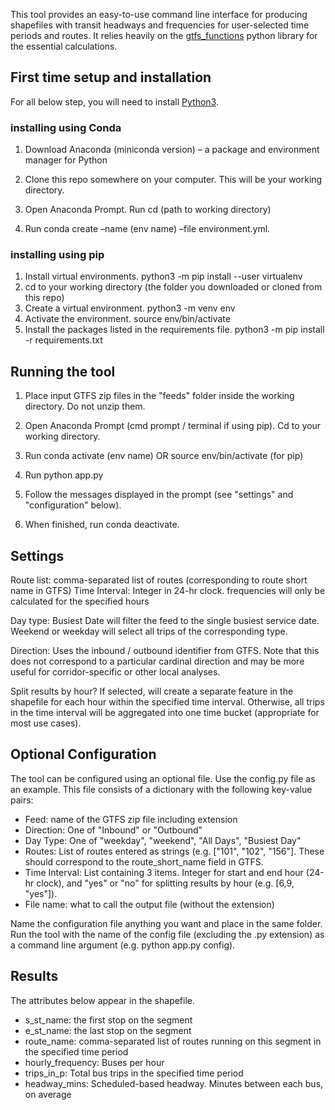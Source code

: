 This tool provides an easy-to-use command line interface for producing shapefiles with transit headways and frequencies for user-selected time periods and routes. It relies heavily on the [gtfs_functions](https://github.com/Bondify/gtfs_functions) python library for the essential calculations. 

## First time setup and installation

For all below step, you will need to install [Python3](https://www.python.org/downloads/). 

### installing using Conda

1. Download Anaconda (miniconda version) – a package and environment manager for Python

2. Clone this repo somewhere on your computer. This will be your working directory.

3. Open Anaconda Prompt. Run cd (path to working directory)

4. Run conda create –name (env name) –file environment.yml.

### installing using pip

1. Install virtual environments. python3 -m pip install --user virtualenv
2. cd to your working directory (the folder you downloaded or cloned from this repo)
3. Create a virtual environment. python3 -m venv env
4. Activate the environment. source env/bin/activate
5. Install the packages listed in the requirements file. python3 -m pip install -r requirements.txt

## Running the tool

1. Place input GTFS zip files in the "feeds" folder inside the working directory. Do not unzip them.

2. Open Anaconda Prompt (cmd prompt / terminal if using pip). Cd to your working directory.

3. Run conda activate (env name) OR source env/bin/activate (for pip)

4. Run python app.py

5. Follow the messages displayed in the prompt (see "settings" and "configuration" below).

6. When finished, run conda deactivate.

## Settings

Route list: comma-separated list of routes (corresponding to route short name in GTFS)
Time Interval: Integer in 24-hr clock. frequencies will only be calculated for the specified hours

Day type: Busiest Date will filter the feed to the single busiest service date. Weekend or weekday will select all trips of the corresponding type.

Direction: Uses the inbound / outbound identifier from GTFS. Note that this does not correspond to a particular cardinal direction and may be more useful for corridor-specific or other local analyses. 

Split results by hour? If selected, will create a separate feature in the shapefile for each hour within the specified time interval. Otherwise, all trips in the time interval will be aggregated into one time bucket (appropriate for most use cases). 

## Optional Configuration

The tool can be configured using an optional file. Use the config.py file as an example. This file consists of a dictionary with the following key-value pairs:

- Feed: name of the GTFS zip file including extension
- Direction: One of "Inbound" or "Outbound"
- Day Type: One of "weekday", "weekend", "All Days", "Busiest Day"
- Routes: List of routes entered as strings (e.g. ["101", "102", "156"]. These should correspond to the route_short_name field in GTFS.
- Time Interval: List containing 3 items. Integer for start and end hour (24-hr clock), and "yes" or "no" for splitting results by hour (e.g. [6,9, "yes"]). 
- File name: what to call the output file (without the extension)

Name the configuration file anything you want and place in the same folder. Run the tool with the name of the config file (excluding the .py extension) as a command line argument (e.g. python app.py config). 

## Results

The attributes below appear in the shapefile. 

- s_st_name: the first stop on the segment
- e_st_name: the last stop on the segment
- route_name: comma-separated list of routes running on this segment in the specified time period
- hourly_frequency: Buses per hour
- trips_in_p: Total bus trips in the specified time period
- headway_mins: Scheduled-based headway. Minutes between each bus, on average

